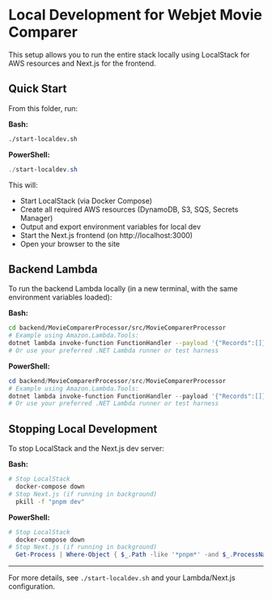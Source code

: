 # Local Development for Webjet Movie Comparer

This setup allows you to run the entire stack locally using LocalStack for AWS resources and Next.js for the frontend.

## Quick Start

From this folder, run:

**Bash:**
```bash
./start-localdev.sh
```
**PowerShell:**
```powershell
./start-localdev.sh
```

This will:
- Start LocalStack (via Docker Compose)
- Create all required AWS resources (DynamoDB, S3, SQS, Secrets Manager)
- Output and export environment variables for local dev
- Start the Next.js frontend (on http://localhost:3000)
- Open your browser to the site

## Backend Lambda

To run the backend Lambda locally (in a new terminal, with the same environment variables loaded):

**Bash:**
```bash
cd backend/MovieComparerProcessor/src/MovieComparerProcessor
# Example using Amazon.Lambda.Tools:
dotnet lambda invoke-function FunctionHandler --payload '{"Records":[]}'
# Or use your preferred .NET Lambda runner or test harness
```
**PowerShell:**
```powershell
cd backend/MovieComparerProcessor/src/MovieComparerProcessor
# Example using Amazon.Lambda.Tools:
dotnet lambda invoke-function FunctionHandler --payload '{"Records":[]}'
# Or use your preferred .NET Lambda runner or test harness
```

## Stopping Local Development

To stop LocalStack and the Next.js dev server:

**Bash:**
```bash
# Stop LocalStack
  docker-compose down
# Stop Next.js (if running in background)
  pkill -f "pnpm dev"
```
**PowerShell:**
```powershell
# Stop LocalStack
  docker-compose down
# Stop Next.js (if running in background)
  Get-Process | Where-Object { $_.Path -like '*pnpm*' -and $_.ProcessName -eq 'node' } | Stop-Process
```

---

For more details, see `./start-localdev.sh` and your Lambda/Next.js configuration.
